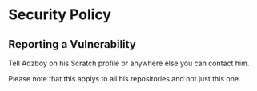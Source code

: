 # Security Policy

## Reporting a Vulnerability
Tell Adzboy on his Scratch profile or anywhere else you can contact him.

Please note that this applys to all his repositories and not just this one.
